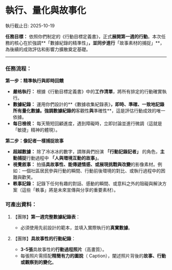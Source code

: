 # 執行、量化與故事化

執行截止日: 2025-10-19

**任務目標：** 依照你們制定的《行動目標定義書》，正式**展開第一週的行動**。本次任務的核心在於強調**「數據紀錄的精準性」**，並同步進行**「故事素材的捕捉」**，為後續的成效評估和影響力擴散奠定基礎。

---

### **任務流程：**

**第一步：精準執行與即時回饋**

- **嚴格執行：** 根據《行動目標定義書》中的**工作清單**，將所有排定的行動確實執行。    
- **數據紀錄：** 運用你們設計的**《數據收集紀錄表》**，**即時、準確、一致**地記錄所有量化數據。強調數據紀錄的**客觀性**與**準確性**，這是評估行動成效的唯一依據。    
- **每日檢視：** 每天簡短回顧進度，遇到障礙時，立即討論並進行微調（這就是「敏捷」精神的體現）。
    

**第二步：像記者一樣捕捉故事**

- **超越數據：** 除了冷冰冰的數字，請隊員們扮演 **「行動記錄記者」** 的角色，**主動捕捉**行動過程中 **「人與環境互動的故事」**。    
- **視覺敘事：** 拍攝**具故事性、能傳遞情感、或展現挑戰與改變**的影像素材。例如：一個社區居民參與行動的瞬間、行動前後環境的對比、或執行過程中的困難與歡笑。    
- **軼事記錄：** 記錄下任何有趣的對話、感動的瞬間、或意料之外的阻礙與解決方案（這些「軼事」將是未來宣傳與分享的重要素材）。
    

### **可產出資料：**

1. 【團隊】**第一週完整數據紀錄表**：    
    - 必須使用先前設計的範本，並填入實際執行的**真實數據**。
        
2. 【團隊】**具故事性的行動紀錄**：    
    - **3-5張**具故事性的**行動過程照片**（高畫質）。        
    - 每張照片需搭配**精簡有力的圖說**（ Caption），闡述照片背後的**故事、行動或觀察到的變化**。
